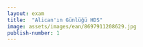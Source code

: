 ```yaml
---
layout: exam
title:  "Alican'ın Günlüğü HDS"
image: assets/images/ean/8697911208629.jpg
publish-number: 1
---
```


